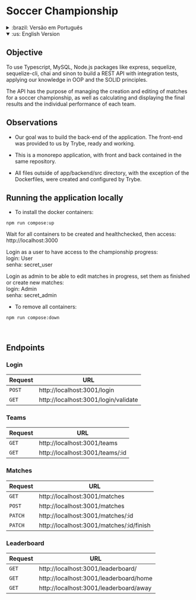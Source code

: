 # Soccer Championship

<details> 
<summary>:brazil: Versão em Português</summary>

## Objetivo

Usar Typescript, MySQL, pacotes Node.js como express, sequelize, sequelize-cli, chai e sinon para construir uma API REST com testes de integração, aplicando conhecimentos de POO e os princípios SOLID.

A API tem o propósito de gerenciar a criação e edição de partidas de um campeonato de futebol, bem como calcular e exibir os resultados finais e o desempenho individual de cada time.

## Observações

- Nosso objetivo foi construir apenas o back-end da aplicação. O front-end nos foi fornecido pela Trybe, pronto e funcionado.

- Essa é uma aplicação monorepo, com front e back contidos no mesmo repositório.

- Todos os arquivos fora do diretório app/backend/src, com exceção dos Dockerfiles, foram criados e configurados pela Trybe.

## Executando a aplicação localmente

- Para instalar os containers docker:

```
npm run compose:up
```

Aguarde a criação e o healthcheck de todos os containers, então acesse:

http://localhost:3000

Faça login como usuário para ter acesso às informações do campeonato: </br>
login: User </br>
senha: secret_user

Faça login como admin para poder editar partidas em andamento, sinalizá-las como finalizadas ou criar novas partidas:</br>
login: Admin </br>
senha: secret_admin

- Para remover os containers:

```
npm run compose:down
```

<br />

## Endpoints

### Login

| Requisição | URL                                  |
| ---------- | ------------------------------------ |
| `POST`     | http://localhost:3001/login          |
| `GET`      | http://localhost:3001/login/validate |

### Teams

| Requisição | URL                             |
| ---------- | ------------------------------- |
| `GET`      | http://localhost:3001/teams     |
| `GET`      | http://localhost:3001/teams/:id |

### Matches

| Requisição | URL                                      |
| ---------- | ---------------------------------------- |
| `GET`      | http://localhost:3001/matches            |
| `POST`     | http://localhost:3001/matches            |
| `PATCH`    | http://localhost:3001/matches/:id        |
| `PATCH`    | http://localhost:3001/matches/:id/finish |

### Leaderboard

| Requisição | URL                                    |
| ---------- | -------------------------------------- |
| `GET`      | http://localhost:3001/leaderboard/     |
| `GET`      | http://localhost:3001/leaderboard/home |
| `GET`      | http://localhost:3001/leaderboard/away |

<br />

</details>

<details open> 
<summary>:us: English Version</summary>

## Objective

To use Typescript, MySQL, Node.js packages like express, sequelize, sequelize-cli, chai and sinon to build a REST API with integration tests, applying our knowledge in OOP and the SOLID principles.

The API has the purpose of managing the creation and editing of matches for a soccer championship, as well as calculating and displaying the final results and the individual performance of each team.

## Observations

- Our goal was to build the back-end of the application. The front-end was provided to us by Trybe, ready and working.

- This is a monorepo application, with front and back contained in the same repository.

- All files outside of app/backend/src directory, with the exception of the Dockerfiles, were created and configured by Trybe.

## Running the application locally

- To install the docker containers:

```
npm run compose:up
```

Wait for all containers to be created and healthchecked, then access: </br>
http://localhost:3000

Login as a user to have access to the championship progress:</br>
login: User </br>
senha: secret_user

Login as admin to be able to edit matches in progress, set them as finished or create new matches:</br>
login: Admin </br>
senha: secret_admin

- To remove all containers:

```
npm run compose:down
```

<br />

## Endpoints

### Login

| Request | URL                                  |
| ------- | ------------------------------------ |
| `POST`  | http://localhost:3001/login          |
| `GET`   | http://localhost:3001/login/validate |

### Teams

| Request | URL                             |
| ------- | ------------------------------- |
| `GET`   | http://localhost:3001/teams     |
| `GET`   | http://localhost:3001/teams/:id |

### Matches

| Request | URL                                      |
| ------- | ---------------------------------------- |
| `GET`   | http://localhost:3001/matches            |
| `POST`  | http://localhost:3001/matches            |
| `PATCH` | http://localhost:3001/matches/:id        |
| `PATCH` | http://localhost:3001/matches/:id/finish |

### Leaderboard

| Request | URL                                    |
| ------- | -------------------------------------- |
| `GET`   | http://localhost:3001/leaderboard/     |
| `GET`   | http://localhost:3001/leaderboard/home |
| `GET`   | http://localhost:3001/leaderboard/away |

</details>
